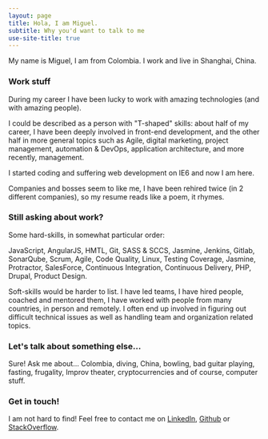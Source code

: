 ```yaml
---
layout: page
title: Hola, I am Miguel.
subtitle: Why you'd want to talk to me
use-site-title: true
---
```


My name is Miguel, I am from Colombia. I work and live in Shanghai, China.

### Work stuff

During my career I have been lucky to work with amazing technologies (and with amazing people).

I could be described as a person with "T-shaped" skills: about half of my career, I have been deeply involved in front-end development, and the other half in more general topics such as Agile, digital marketing, project management, automation & DevOps, application architecture, and more recently, management.

I started coding and suffering web development on IE6 and now I am here.

Companies and bosses seem to like me, I have been rehired twice (in 2 different companies), so my resume reads like a poem, it rhymes.

### Still asking about work?

Some hard-skills, in somewhat particular order:

JavaScript, AngularJS, HMTL, Git, SASS & SCCS, Jasmine, Jenkins, Gitlab, SonarQube,  Scrum, Agile, Code Quality, Linux, Testing Coverage, Jasmine, Protractor, SalesForce, Continuous Integration, Continuous Delivery, PHP, Drupal, Product Design.

Soft-skills would be harder to list. I have led teams, I have hired people, coached and mentored them, I have worked with people from many countries, in person and remotely. I often end up involved in figuring out difficult technical issues as well as handling team and organization related topics.

### Let's talk about something else...

Sure! Ask me about... Colombia, diving, China, bowling, bad guitar playing, fasting, frugality, Improv theater, cryptocurrencies and of course, computer stuff.

### Get in touch!

I am not hard to find! Feel free to contact me on [LinkedIn](https://www.linkedin.com/in/miguelrincon/), [Github](https://github.com/miguelrincon/) or [StackOverflow](https://stackoverflow.com/users/777539/miguelr).

